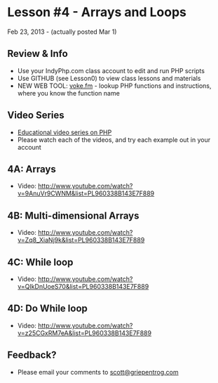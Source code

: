 Lesson #4 - Arrays and Loops
===

Feb 23, 2013 - (actually posted Mar 1)

Review & Info
---
* Use your IndyPhp.com class account to edit and run PHP scripts
* Use GITHUB (see Lesson0) to view class lessons and materials
* NEW WEB TOOL: [voke.fm](http://voke.fm/) - lookup PHP functions and instructions, where you know the function name

Video Series
---
* [Educational video series on PHP](http://www.youtube.com/course?list=EC960338B143E7F889)
* Please watch each of the videos, and try each example out in your account

4A: Arrays
---
* Video: http://www.youtube.com/watch?v=9AnuVr9CWNM&list=PL960338B143E7F889

4B: Multi-dimensional Arrays
---
* Video: http://www.youtube.com/watch?v=Zq8_XiaNj9k&list=PL960338B143E7F889

4C: While loop
---
* Video: http://www.youtube.com/watch?v=QIkDnUoeS70&list=PL960338B143E7F889

4D: Do While loop
---
* Video: http://www.youtube.com/watch?v=z25CGxRM7eA&list=PL960338B143E7F889

Feedback?
---
* Please email your comments to [scott@griepentrog.com](mailto:scott@griepentrog.com)

